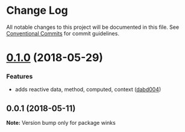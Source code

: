 # Change Log

All notable changes to this project will be documented in this file.
See [Conventional Commits](https://conventionalcommits.org) for commit guidelines.

<a name="0.1.0"></a>
# [0.1.0](https://github.com/winksjs/winks/compare/v0.0.1...v0.1.0) (2018-05-29)


### Features

* adds reactive data, method, computed, context ([dabd004](https://github.com/winksjs/winks/commit/dabd004))




<a name="0.0.1"></a>
## 0.0.1 (2018-05-11)




**Note:** Version bump only for package winks
